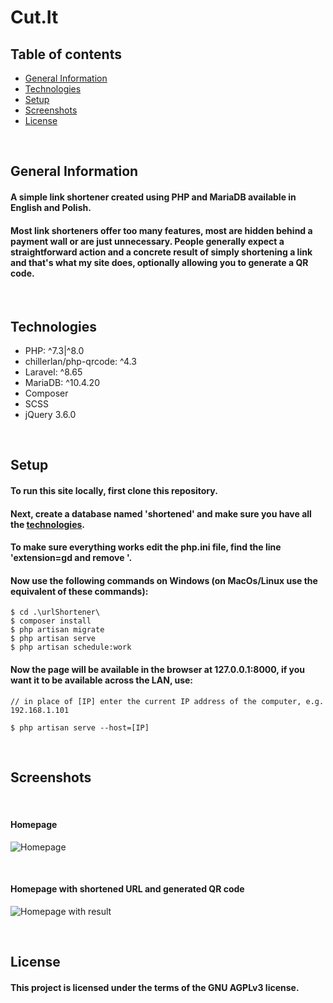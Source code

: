 # Cut.It

## Table of contents

-   [General Information](#general-information)
-   [Technologies](#technologies)
-   [Setup](#setup)
-   [Screenshots](#screenshots)
-   [License](#license)

<br />

## General Information

#### A simple link shortener created using PHP and MariaDB available in English and Polish.

#### Most link shorteners offer too many features, most are hidden behind a payment wall or are just unnecessary. People generally expect a straightforward action and a concrete result of simply shortening a link and that's what my site does, optionally allowing you to generate a QR code.

<br />

## Technologies

-   PHP: ^7.3|^8.0
-   chillerlan/php-qrcode: ^4.3
-   Laravel: ^8.65
-   MariaDB: ^10.4.20
-   Composer
-   SCSS
-   jQuery 3.6.0

<br />

## Setup

#### To run this site locally, first clone this repository.

#### Next, create a database named 'shortened' and make sure you have all the [technologies](#technologies).

#### To make sure everything works edit the php.ini file, find the line 'extension=gd and remove '.

#### Now use the following commands on Windows (on MacOs/Linux use the equivalent of these commands):

```
$ cd .\urlShortener\
$ composer install
$ php artisan migrate
$ php artisan serve
$ php artisan schedule:work
```

#### Now the page will be available in the browser at 127.0.0.1:8000, if you want it to be available across the LAN, use:


```
// in place of [IP] enter the current IP address of the computer, e.g. 192.168.1.101

$ php artisan serve --host=[IP]
```

<br />

## Screenshots

<br />

#### Homepage

![Homepage](https://user-images.githubusercontent.com/61974579/147574153-2e77b14c-1b9a-4677-a4e2-5b1fc66ef909.jpg)

<br />

#### Homepage with shortened URL and generated QR code

![Homepage with result](https://user-images.githubusercontent.com/61974579/147574777-d39ca674-aef9-46d1-a770-cefadd384ee0.jpg)

<br />

## License

#### This project is licensed under the terms of the GNU AGPLv3 license.

